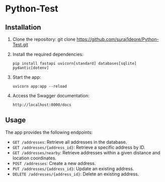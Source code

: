 # Python-Test


## Installation

1. Clone the repository: git clone https://github.com/suraj1deore/Python-Test.git

2. Install the required dependencies:

   ```
   pip install fastapi uvicorn[standard] databases[sqlite] pydantic[dotenv]
   ```

3. Start the app:

   ```
   uvicorn app:app --reload
   ```

4. Access the Swagger documentation:

   ```
   http://localhost:8000/docs
   ```

## Usage

The app provides the following endpoints:

- `GET /addresses`: Retrieve all addresses in the database.
- `GET /addresses/{address_id}`: Retrieve a specific address by ID.
- `GET /addresses/nearby`: Retrieve addresses within a given distance and location coordinates.
- `POST /addresses`: Create a new address.
- `PUT /addresses/{address_id}`: Update an existing address.
- `DELETE /addresses/{address_id}`: Delete an existing address.
